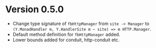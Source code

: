 # Version 0.5.0

* Change type signature of `fbHttpManager` from `site -> Manager` to `(Y.MonadHandler m, Y.HandlerSite m ~ site) => m HTTP.Manager`.
* Default method definition for `fbHttpManager` added.
* Lower bounds added for conduit, http-conduit etc.
